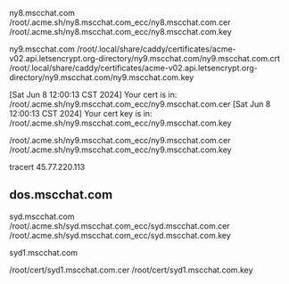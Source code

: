 ny8.mscchat.com
/root/.acme.sh/ny8.mscchat.com_ecc/ny8.mscchat.com.cer
/root/.acme.sh/ny8.mscchat.com_ecc/ny8.mscchat.com.key


ny9.mscchat.com
/root/.local/share/caddy/certificates/acme-v02.api.letsencrypt.org-directory/ny9.mscchat.com/ny9.mscchat.com.crt
/root/.local/share/caddy/certificates/acme-v02.api.letsencrypt.org-directory/ny9.mscchat.com/ny9.mscchat.com.key

[Sat Jun  8 12:00:13 CST 2024] Your cert is in: /root/.acme.sh/ny9.mscchat.com_ecc/ny9.mscchat.com.cer
[Sat Jun  8 12:00:13 CST 2024] Your cert key is in: /root/.acme.sh/ny9.mscchat.com_ecc/ny9.mscchat.com.key


/root/.acme.sh/ny9.mscchat.com_ecc/ny9.mscchat.com.cer
/root/.acme.sh/ny9.mscchat.com_ecc/ny9.mscchat.com.key


tracert 45.77.220.113




## dos.mscchat.com
syd.mscchat.com
/root/.acme.sh/syd.mscchat.com_ecc/syd.mscchat.com.cer
/root/.acme.sh/syd.mscchat.com_ecc/syd.mscchat.com.key





syd1.mscchat.com

/root/cert/syd1.mscchat.com.cer
/root/cert/syd1.mscchat.com.key
